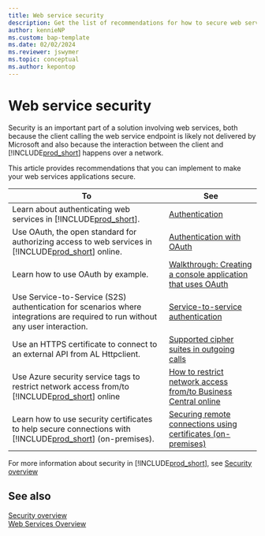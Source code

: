 ```yaml
---
title: Web service security
description: Get the list of recommendations for how to secure web services in your Business Central solution.
author: kennieNP
ms.custom: bap-template
ms.date: 02/02/2024
ms.reviewer: jswymer
ms.topic: conceptual
ms.author: kepontop
---
```


# Web service security

Security is an important part of a solution involving web services, both because the client calling the web service endpoint is likely not delivered by Microsoft and also because the interaction between the client and [!INCLUDE[prod_short](../includes/prod_short.md)] happens over a network.

This article provides recommendations that you can implement to make your web services applications secure.
  
|To|See|  
|--------------------|-------------|  
| Learn about authenticating web services in [!INCLUDE[prod_short](../includes/prod_short.md)]. | [Authentication](web-services-authentication.md) |
| Use OAuth, the open standard for authorizing access to web services in [!INCLUDE[prod_short](../includes/prod_short.md)] online. | [Authentication with OAuth](authenticate-web-services-using-oauth.md) |
| Learn how to use OAuth by example. | [Walkthrough: Creating a console application that uses OAuth](walkthrough-authenticate-web-services-using-oauth.md) |
| Use Service-to-Service (S2S) authentication for scenarios where integrations are required to run without any user interaction. | [Service-to-service authentication](../administration/automation-apis-using-s2s-authentication.md) |
| Use an HTTPS certificate to connect to an external API from AL Httpclient. | [Supported cipher suites in outgoing calls](../developer/devenv-supported-cipher-suites.md) |
| Use Azure security service tags to restrict network access from/to [!INCLUDE[prod_short](../includes/prod_short.md)] online | [How to restrict network access from/to Business Central online](../security/security-service-tags.md) |
| Learn how to use security certificates to help secure connections with [!INCLUDE[prod_short](../includes/prod_short.md)] (on-premises). | [Securing remote connections using certificates (on-premises)](../deployment/implement-security-certificates-production-environment.md) |


For more information about security in [!INCLUDE[prod_short](../includes/prod_short.md)], see  [Security overview](security/security-and-protection.md)


## See also

[Security overview](../security/security-and-protection.md)  
[Web Services Overview](web-services.md)  
